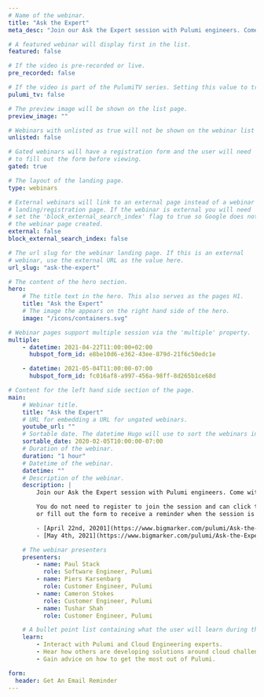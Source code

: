 ```yaml
---
# Name of the webinar.
title: "Ask the Expert"
meta_desc: "Join our Ask the Expert session with Pulumi engineers. Come with your Pulumi-based questions and we will happily help you get the answers you need."

# A featured webinar will display first in the list.
featured: false

# If the video is pre-recorded or live.
pre_recorded: false

# If the video is part of the PulumiTV series. Setting this value to true will list the video in the "PulumiTV" section.
pulumi_tv: false

# The preview image will be shown on the list page.
preview_image: ""

# Webinars with unlisted as true will not be shown on the webinar list
unlisted: false

# Gated webinars will have a registration form and the user will need
# to fill out the form before viewing.
gated: true

# The layout of the landing page.
type: webinars

# External webinars will link to an external page instead of a webinar
# landing/registration page. If the webinar is external you will need
# set the 'block_external_search_index' flag to true so Google does not index
# the webinar page created.
external: false
block_external_search_index: false

# The url slug for the webinar landing page. If this is an external
# webinar, use the external URL as the value here.
url_slug: "ask-the-expert"

# The content of the hero section.
hero:
    # The title text in the hero. This also serves as the pages H1.
    title: "Ask the Expert"
    # The image the appears on the right hand side of the hero.
    image: "/icons/containers.svg"

# Webinar pages support multiple session via the 'multiple' property.
multiple:
    - datetime: 2021-04-22T11:00:00+02:00
      hubspot_form_id: e8be10d6-e362-43ee-879d-21f6c50edc1e

    - datetime: 2021-05-04T11:00:00-07:00
      hubspot_form_id: fc016af8-a997-456a-98ff-8d265b1ce68d

# Content for the left hand side section of the page.
main:
    # Webinar title.
    title: "Ask the Expert"
    # URL for embedding a URL for ungated webinars.
    youtube_url: ""
    # Sortable date. The datetime Hugo will use to sort the webinars in date order.
    sortable_date: 2020-02-05T10:00:00-07:00
    # Duration of the webinar.
    duration: "1 hour"
    # Datetime of the webinar.
    datetime: ""
    # Description of the webinar.
    description: |
        Join our Ask the Expert session with Pulumi engineers. Come with your Pulumi-based questions --- we'll be here to answer any questions that are Cloud Engineering related. Have a project you're currently working on? Bring it --- we love sharing!

        You do not need to register to join the session and can click the on one of the below links below to join the session when it starts
        or fill out the form to receive a reminder when the session is about to start.

        - [April 22nd, 20201](https://www.bigmarker.com/pulumi/Ask-the-Expert)
        - [May 4th, 2021](https://www.bigmarker.com/pulumi/Ask-the-Expert-NA-c3effec053b3a13ca2ea6772)

    # The webinar presenters
    presenters:
        - name: Paul Stack
          role: Software Engineer, Pulumi
        - name: Piers Karsenbarg
          role: Customer Engineer, Pulumi
        - name: Cameron Stokes
          role: Customer Engineer, Pulumi
        - name: Tushar Shah
          role: Customer Engineer, Pulumi

    # A bullet point list containing what the user will learn during the webinar.
    learn:
        - Interact with Pulumi and Cloud Engineering experts.
        - Hear how others are developing solutions around cloud challenges.
        - Gain advice on how to get the most out of Pulumi.

form:
  header: Get An Email Reminder
---
```

